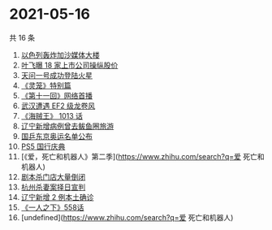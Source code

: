 # 2021-05-16

共 16 条

<!-- BEGIN -->
<!-- 最后更新时间 Sun May 16 2021 17:06:34 GMT+0800 (China Standard Time) -->

1. [以色列轰炸加沙媒体大楼](https://www.zhihu.com/search?q=以色列)
2. [叶飞曝 18 家上市公司操纵股价](https://www.zhihu.com/search?q=叶飞)
3. [天问一号成功登陆火星](https://www.zhihu.com/search?q=天问一号)
4. [《灵笼》特别篇](https://www.zhihu.com/search?q=灵笼)
5. [《第十一回》网络首播](https://www.zhihu.com/search?q=第十一回)
6. [武汉遭遇 EF2 级龙卷风](https://www.zhihu.com/search?q=武汉龙卷风)
7. [《海贼王》 1013 话](https://www.zhihu.com/search?q=海贼王)
8. [辽宁新增病例曾去鲅鱼圈旅游](https://www.zhihu.com/search?q=辽宁新增)
9. [国乒东京奥运名单公布](https://www.zhihu.com/search?q=国乒奥运名单)
10. [PS5 国行庆典](https://www.zhihu.com/search?q=PS5)
11. [《爱，死亡和机器人》第二季](https://www.zhihu.com/search?q=爱 死亡和机器人)
12. [剧本杀门店大量倒闭](https://www.zhihu.com/search?q=剧本杀)
13. [杭州杀妻案择日宣判](https://www.zhihu.com/search?q=杭州杀妻案)
14. [辽宁新增 2 例本土确诊](https://www.zhihu.com/search?q=辽宁新增)
15. [《一人之下》558话](https://www.zhihu.com/search?q=一人之下漫画)
16. [undefined](https://www.zhihu.com/search?q=爱 死亡和机器人)

<!-- END -->
